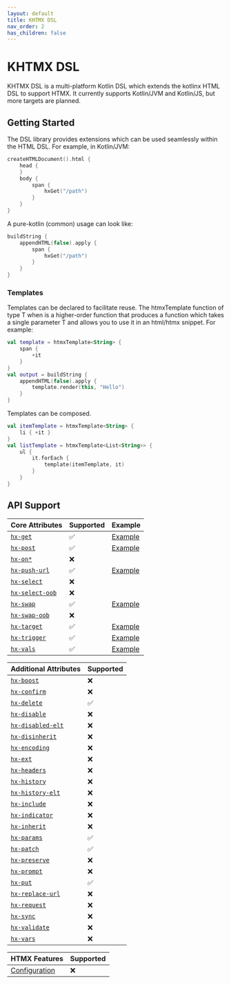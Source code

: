 ```yaml
---
layout: default
title: KHTMX DSL
nav_order: 2
has_children: false
---
```


# KHTMX DSL

KHTMX DSL is a multi-platform Kotlin DSL which extends the kotlinx HTML DSL to support HTMX. It currently supports Kotlin/JVM and Kotlin/JS, but more targets are planned.

## Getting Started
The DSL library provides extensions which can be used seamlessly within the HTML DSL. For example, in Kotlin/JVM:
```kotlin
createHTMLDocument().html {  
    head {  
    }    
    body {  
        span {
            hxGet("/path")
        }
    }  
}
```

A pure-kotlin (common) usage can look like:
```kotlin
buildString {  
    appendHTML(false).apply {  
        span {  
            hxGet("/path")  
        }  
    }
}
```

### Templates

Templates can be declared to facilitate reuse. The htmxTemplate function of type T when is a higher-order function that produces a function which takes a single parameter T and allows you to use it in an html/htmx snippet. For example:

```kotlin
val template = htmxTemplate<String> {  
    span {  
        +it  
    }
}  
val output = buildString {  
    appendHTML(false).apply {  
        template.render(this, "Hello")  
    }  
}
```

Templates can be composed.

```kotlin
val itemTemplate = htmxTemplate<String> {
    li { +it }
}
val listTemplate = htmxTemplate<List<String>> {
    ul {
        it.forEach {
            template(itemTemplate, it)
        }
    }
}
```

## API Support

| Core Attributes                                               | Supported | Example                                                                                                                                     |
| ------------------------------------------------------------- | --------- | ------------------------------------------------------------------------------------------------------------------------------------------- |
| [`hx-get`](https://htmx.org/attributes/hx-get/)               | ✅         | [Example](https://github.com/wakingrufus/khtmx/blob/main/khtmx-dsl/src/commonTest/kotlin/com/github/wakingrufus/htmx/exemplar/HxGet.kt)     |
| [`hx-post`](https://htmx.org/attributes/hx-post/)             | ✅         | [Example](https://github.com/wakingrufus/khtmx/blob/main/khtmx-dsl/src/commonTest/kotlin/com/github/wakingrufus/htmx/exemplar/HxPost.kt)    |
| [`hx-on*`](https://htmx.org/attributes/hx-on/)                | ❌         |                                                                                                                                             |
| [`hx-push-url`](https://htmx.org/attributes/hx-push-url/)     | ✅         | [Example](https://github.com/wakingrufus/khtmx/blob/main/khtmx-dsl/src/commonTest/kotlin/com/github/wakingrufus/htmx/exemplar/HxPushUrl.kt) |
| [`hx-select`](https://htmx.org/attributes/hx-select/)         | ❌         |                                                                                                                                             |
| [`hx-select-oob`](https://htmx.org/attributes/hx-select-oob/) | ❌         |                                                                                                                                             |
| [`hx-swap`](https://htmx.org/attributes/hx-swap/)             | ✅         | [Example](https://github.com/wakingrufus/khtmx/blob/main/khtmx-dsl/src/commonTest/kotlin/com/github/wakingrufus/htmx/exemplar/HxSwap.kt)    |
| [`hx-swap-oob`](https://htmx.org/attributes/hx-swap-oob/)     | ❌         |                                                                                                                                             |
| [`hx-target`](https://htmx.org/attributes/hx-target/)         | ✅         | [Example](https://github.com/wakingrufus/khtmx/blob/main/khtmx-dsl/src/commonTest/kotlin/com/github/wakingrufus/htmx/exemplar/HxTarget.kt)  |
| [`hx-trigger`](https://htmx.org/attributes/hx-trigger/)       | ✅         | [Example](https://github.com/wakingrufus/khtmx/blob/main/khtmx-dsl/src/commonTest/kotlin/com/github/wakingrufus/htmx/exemplar/HxTrigger.kt) |
| [`hx-vals`](https://htmx.org/attributes/hx-vals/)             | ✅         | [Example](https://github.com/wakingrufus/khtmx/blob/main/khtmx-dsl/src/commonTest/kotlin/com/github/wakingrufus/htmx/exemplar/HxVals.kt)    |

| Additional Attributes                                              | Supported  |
|--------------------------------------------------------------------|------------|
| [`hx-boost`](https://htmx.org/attributes/hx-boost/)                | ❌          |
| [`hx-confirm`](https://htmx.org/attributes/hx-confirm/)            | ❌          |
| [`hx-delete`](https://htmx.org/attributes/hx-delete/)              | ✅          |
| [`hx-disable`](https://htmx.org/attributes/hx-disable/)            | ❌          |
| [`hx-disabled-elt`](https://htmx.org/attributes/hx-disabled-elt/)  | ❌          |
| [`hx-disinherit`](https://htmx.org/attributes/hx-disinherit/)      | ❌          |
| [`hx-encoding`](https://htmx.org/attributes/hx-encoding/)          | ❌          |
| [`hx-ext`](https://htmx.org/attributes/hx-ext/)                    | ❌          |
| [`hx-headers`](https://htmx.org/attributes/hx-headers/)            | ❌          |
| [`hx-history`](https://htmx.org/attributes/hx-history/)            | ❌          |
| [`hx-history-elt`](https://htmx.org/attributes/hx-history-elt/)    | ❌          |
| [`hx-include`](https://htmx.org/attributes/hx-include/)            | ❌          |
| [`hx-indicator`](https://htmx.org/attributes/hx-indicator/)        | ❌          |
| [`hx-inherit`](https://htmx.org/attributes/hx-inherit/)            | ❌          |
| [`hx-params`](https://htmx.org/attributes/hx-params/)              | ✅          |
| [`hx-patch`](https://htmx.org/attributes/hx-patch/)                | ✅          |
| [`hx-preserve`](https://htmx.org/attributes/hx-preserve/)          | ❌          |
| [`hx-prompt`](https://htmx.org/attributes/hx-prompt/)              | ❌          |
| [`hx-put`](https://htmx.org/attributes/hx-put/)                    | ✅          |
| [`hx-replace-url`](https://htmx.org/attributes/hx-replace-url/)    | ❌          |
| [`hx-request`](https://htmx.org/attributes/hx-request/)            | ❌          |
| [`hx-sync`](https://htmx.org/attributes/hx-sync/)                  | ❌          |
| [`hx-validate`](https://htmx.org/attributes/hx-validate/)          | ❌          |
| [`hx-vars`](https://htmx.org/attributes/hx-vars/)                  | ❌          |

| HTMX Features                                       | Supported  |
|-----------------------------------------------------|------------|
| [Configuration](https://htmx.org/reference/#config) | ❌          |